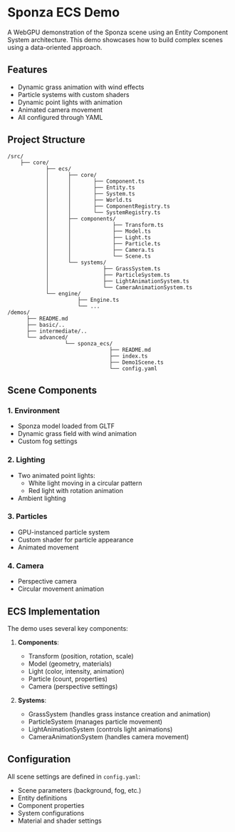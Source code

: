 # Sponza ECS Demo

A WebGPU demonstration of the Sponza scene using an Entity Component System architecture. This demo showcases how to build complex scenes using a data-oriented approach.

## Features

- Dynamic grass animation with wind effects
- Particle systems with custom shaders
- Dynamic point lights with animation
- Animated camera movement
- All configured through YAML

## Project Structure
```
/src/
    ├── core/
            ├── ecs/
            │      ├── core/
            │      │       ├── Component.ts
            │      │       ├── Entity.ts
            │      │       ├── System.ts
            │      │       ├── World.ts
            │      │       ├── ComponentRegistry.ts
            │      │       └── SystemRegistry.ts
            │      ├── components/
            │      │             ├── Transform.ts
            │      │             ├── Model.ts
            │      │             ├── Light.ts
            │      │             ├── Particle.ts
            │      │             ├── Camera.ts
            │      │             └── Scene.ts
            │      └── systems/
            │                 ├── GrassSystem.ts
            │                 ├── ParticleSystem.ts
            │                 ├── LightAnimationSystem.ts
            │                 └── CameraAnimationSystem.ts
            └── engine/
                      ├── Engine.ts
                      └── ...
/demos/
      ├── README.md
      ├── basic/..
      ├── intermediate/..
      └── advanced/
                  └── sponza_ecs/
                                ├── README.md
                                ├── index.ts
                                ├── Demo1Scene.ts
                                └── config.yaml
```

## Scene Components

### 1. Environment
- Sponza model loaded from GLTF
- Dynamic grass field with wind animation
- Custom fog settings

### 2. Lighting
- Two animated point lights:
  - White light moving in a circular pattern
  - Red light with rotation animation
- Ambient lighting

### 3. Particles
- GPU-instanced particle system
- Custom shader for particle appearance
- Animated movement

### 4. Camera
- Perspective camera
- Circular movement animation

## ECS Implementation

The demo uses several key components:

1. **Components**:
   - Transform (position, rotation, scale)
   - Model (geometry, materials)
   - Light (color, intensity, animation)
   - Particle (count, properties)
   - Camera (perspective settings)

2. **Systems**:
   - GrassSystem (handles grass instance creation and animation)
   - ParticleSystem (manages particle movement)
   - LightAnimationSystem (controls light animations)
   - CameraAnimationSystem (handles camera movement)

## Configuration

All scene settings are defined in `config.yaml`:
- Scene parameters (background, fog, etc.)
- Entity definitions
- Component properties
- System configurations
- Material and shader settings
